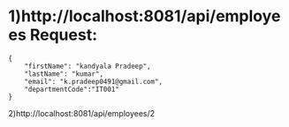 1)http://localhost:8081/api/employees
Request:
========
    {
        "firstName": "kandyala Pradeep",
        "lastName": "kumar",
        "email": "k.pradeep0491@gmail.com",
        "departmentCode":"IT001"
    }
2)http://localhost:8081/api/employees/2